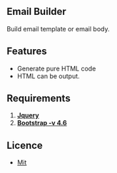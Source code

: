 
## Email Builder

Build email template or email body.

## Features

- Generate pure HTML code
- HTML can be output.

## Requirements

1. **[Jquery](https://jquery.com/)**
1. **[Bootstrap -v 4.6](https://getbootstrap.com/docs/4.6/getting-started/introduction/)**

## Licence 

- [Mit](docs/structure.md)